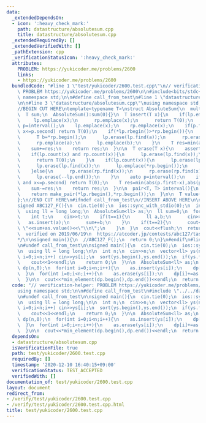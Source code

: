 ```yaml
---
data:
  _extendedDependsOn:
  - icon: ':heavy_check_mark:'
    path: datastructure/absolutesum.cpp
    title: datastructure/absolutesum.cpp
  _extendedRequiredBy: []
  _extendedVerifiedWith: []
  _pathExtension: cpp
  _verificationStatusIcon: ':heavy_check_mark:'
  attributes:
    PROBLEM: https://yukicoder.me/problems/2600
    links:
    - https://yukicoder.me/problems/2600
  bundledCode: "#line 1 \"test/yukicoder/2600.test.cpp\"\n// verification-helper:\
    \ PROBLEM https://yukicoder.me/problems/2600\n\n#include<bits/stdc++.h>\nusing\
    \ namespace std;\n\n#define call_from_test\n#line 1 \"datastructure/absolutesum.cpp\"\
    \n\n#line 3 \"datastructure/absolutesum.cpp\"\nusing namespace std;\n#endif\n\
    //BEGIN CUT HERE\ntemplate<typename T>\nstruct AbsoluteSum{\n  multiset<T> lp,rp;\n\
    \  T sum;\n  AbsoluteSum():sum(0){}\n  T insert(T x){\n    if(lp.empty()){\n \
    \     lp.emplace(x);\n      rp.emplace(x);\n      return T(0);\n    }\n    auto\
    \ p=interval();\n    lp.emplace(x);\n    rp.emplace(x);\n    if(p.first<=x and\
    \ x<=p.second) return T(0);\n    if(*lp.rbegin()>*rp.begin()){\n      T a=*lp.rbegin();\n\
    \      T b=*rp.begin();\n      lp.erase(lp.find(a));\n      rp.erase(rp.find(b));\n\
    \      rp.emplace(a);\n      lp.emplace(b);\n    }\n    T res=min(abs(p.first-x),abs(p.second-x));\n\
    \    sum+=res;\n    return res;\n  }\n\n  T erase(T x){\n    assert(lp.count(x)+rp.count(x)>=2);\n\
    \    if(lp.count(x) and rp.count(x)){\n      lp.erase(lp.find(x));\n      rp.erase(rp.find(x));\n\
    \      return T(0);\n    }\n    if(lp.count(x)){\n      lp.erase(lp.find(x));\n\
    \      lp.erase(lp.find(x));\n      lp.emplace(*rp.begin());\n      rp.erase(rp.begin());\n\
    \    }else{\n      rp.erase(rp.find(x));\n      rp.erase(rp.find(x));\n      rp.emplace(*lp.rbegin());\n\
    \      lp.erase(--lp.end());\n    }\n    auto p=interval();\n    if(p.first<=x\
    \ and x<=p.second) return T(0);\n    T res=min(abs(p.first-x),abs(p.second-x));\n\
    \    sum-=res;\n    return res;\n  }\n\n  pair<T, T> interval(){\n    assert(!lp.empty());\n\
    \    return make_pair(*lp.rbegin(),*rp.begin());\n  }\n\n  T value(){return sum;}\n\
    };\n//END CUT HERE\n#ifndef call_from_test\n//INSERT ABOVE HERE\n\n// test interval()\n\
    signed ABC127_F(){\n  cin.tie(0);\n  ios::sync_with_stdio(0);\n  int q;\n  cin>>q;\n\
    \  using ll = long long;\n  AbsoluteSum<ll> as;\n  ll sum=0;\n  for(int i=0;i<q;i++){\n\
    \    int t;\n    cin>>t;\n    if(t==1){\n      ll a,b;\n      cin>>a>>b;\n   \
    \   as.insert(a);\n      sum+=b;\n    }\n    if(t==2){\n      cout<<as.interval().first<<\"\
    \ \"<<sum+as.value()<<\"\\n\";\n    }\n  }\n  cout<<flush;\n  return 0;\n}\n/*\n\
    \  verified on 2019/06/19\n  https://atcoder.jp/contests/abc127/tasks/abc127_f\n\
    */\n\nsigned main(){\n  //ABC127_F();\n  return 0;\n}\n#endif\n#line 8 \"test/yukicoder/2600.test.cpp\"\
    \n#undef call_from_test\n\nsigned main(){\n  cin.tie(0);\n  ios::sync_with_stdio(0);\n\
    \n  using ll = long long;\n\n  int n;\n  cin>>n;\n  vector<ll> ys(n);\n  for(int\
    \ i=0;i<n;i++) cin>>ys[i];\n  sort(ys.begin(),ys.end());\n  if(ys.front()==ys.back()){\n\
    \    cout<<1<<endl;\n    return 0;\n  }\n\n  AbsoluteSum<ll> as;\n  vector<ll>\
    \ dp(n,0);\n  for(int i=0;i<n;i++){\n    as.insert(ys[i]);\n    dp[i]+=as.value();\n\
    \  }\n  for(int i=0;i<n;i++){\n    as.erase(ys[i]);\n    dp[i]+=as.value();\n\
    \  }\n\n  cout<<*min_element(dp.begin(),dp.end())<<endl;\n  return 0;\n}\n"
  code: "// verification-helper: PROBLEM https://yukicoder.me/problems/2600\n\n#include<bits/stdc++.h>\n\
    using namespace std;\n\n#define call_from_test\n#include \"../../datastructure/absolutesum.cpp\"\
    \n#undef call_from_test\n\nsigned main(){\n  cin.tie(0);\n  ios::sync_with_stdio(0);\n\
    \n  using ll = long long;\n\n  int n;\n  cin>>n;\n  vector<ll> ys(n);\n  for(int\
    \ i=0;i<n;i++) cin>>ys[i];\n  sort(ys.begin(),ys.end());\n  if(ys.front()==ys.back()){\n\
    \    cout<<1<<endl;\n    return 0;\n  }\n\n  AbsoluteSum<ll> as;\n  vector<ll>\
    \ dp(n,0);\n  for(int i=0;i<n;i++){\n    as.insert(ys[i]);\n    dp[i]+=as.value();\n\
    \  }\n  for(int i=0;i<n;i++){\n    as.erase(ys[i]);\n    dp[i]+=as.value();\n\
    \  }\n\n  cout<<*min_element(dp.begin(),dp.end())<<endl;\n  return 0;\n}\n"
  dependsOn:
  - datastructure/absolutesum.cpp
  isVerificationFile: true
  path: test/yukicoder/2600.test.cpp
  requiredBy: []
  timestamp: '2020-12-10 16:40:15+09:00'
  verificationStatus: TEST_ACCEPTED
  verifiedWith: []
documentation_of: test/yukicoder/2600.test.cpp
layout: document
redirect_from:
- /verify/test/yukicoder/2600.test.cpp
- /verify/test/yukicoder/2600.test.cpp.html
title: test/yukicoder/2600.test.cpp
---
```

